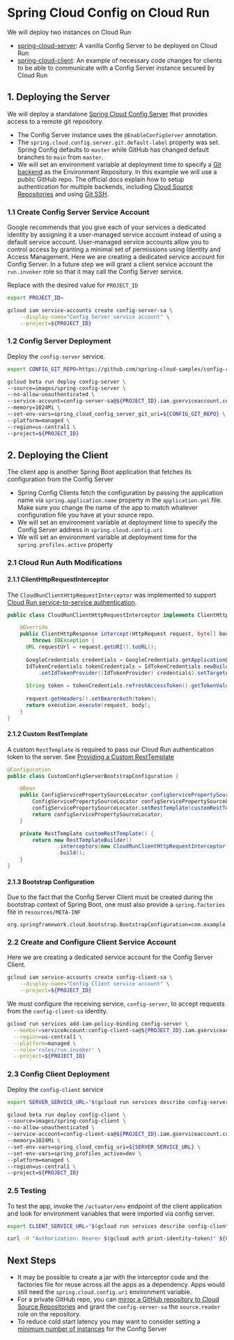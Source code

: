 # Spring Cloud Config on Cloud Run

We will deploy two instances on Cloud Run
- [spring-cloud-server](../images/spring-cloud-server): A vanilla Config Server to be deployed on Cloud Run
- [spring-cloud-client](../images/srping-cloud-client): An example of necessary code changes for clients to be able to communicate with a Config Server instance secured by Cloud Run

## 1. Deploying the Server

We will deploy a standalone [Spring Cloud Config Server](https://docs.spring.io/spring-cloud-config/docs/current/reference/html/#_spring_cloud_config_server) that provides access to a remote git repository. 
- The Config Server instance uses the `@EnableConfigServer` annotation. 
- The `spring.cloud.config.server.git.default-label` property was set. Spring Config defaults to `master` while GitHub has changed default branches to `main` from `master`.
- We will set an environment variable at deployment time to specify a [Git backend](https://docs.spring.io/spring-cloud-config/docs/current/reference/html/#_git_backend) as the Environment Repository. In this example we will use a public GitHub repo. The official docs explain how to setup authentication for multiple backends, including [Cloud Source Repositories](https://docs.spring.io/spring-cloud-config/docs/current/reference/html/#_authentication_with_google_cloud_source) and using [Git SSH](https://docs.spring.io/spring-cloud-config/docs/current/reference/html/#_git_ssh_configuration_using_properties).

### 1.1 Create Config Server Service Account

Google recommends that you give each of your services a dedicated identity by assigning it a user-managed service account instead of using a default service account. User-managed service accounts allow you to control access by granting a minimal set of permissions using Identity and Access Management. Here we are creating a dedicated service account for Config Server. In a future step we will grant a client service account the `run.invoker` role so that it may call the Config Server service.

Replace with the desired value for `PROJECT_ID`

```bash
export PROJECT_ID=

gcloud iam service-accounts create config-server-sa \
    --display-name="Config Server service account" \
    --project=${PROJECT_ID}
```

### 1.2 Config Server Deployment

Deploy the `config-server` service.
```bash
export CONFIG_GIT_REPO=https://github.com/spring-cloud-samples/config-repo

gcloud beta run deploy config-server \
--source=images/spring-config-server \
--no-allow-unauthenticated \
--service-account=config-server-sa@${PROJECT_ID}.iam.gserviceaccount.com \
--memory=1024Mi \
--set-env-vars=spring_cloud_config_server_git_uri=${CONFIG_GIT_REPO} \
--platform=managed \
--region=us-central1 \
--project=${PROJECT_ID}
```

## 2. Deploying the Client

The client app is another Spring Boot application that fetches its configuration from the Config Server
- Spring Config Clients fetch the configuration by passing the application name via `spring.application.name` property in the `application.yml` file. Make sure you change the name of the app to match whatever configuration file you have at your source repo.
- We will set an environment variable at deployment time to specify the Config Server address in `spring.cloud.config.uri`
- We will set an environment variable at deployment time for the `spring.profiles.active` property

### 2.1 Cloud Run Auth Modifications

#### 2.1.1 ClientHttpRequestInterceptor

The `CloudRunClientHttpRequestInterceptor` was implemented to support [Cloud Run service-to-service authentication](https://cloud.google.com/run/docs/authenticating/service-to-service#java).

```java
public class CloudRunClientHttpRequestInterceptor implements ClientHttpRequestInterceptor {

    @Override
    public ClientHttpResponse intercept(HttpRequest request, byte[] body, ClientHttpRequestExecution execution)
        throws IOException {
      URL requestUrl = request.getURI().toURL();
  
      GoogleCredentials credentials = GoogleCredentials.getApplicationDefault();
      IdTokenCredentials tokenCredentials = IdTokenCredentials.newBuilder()
          .setIdTokenProvider((IdTokenProvider) credentials).setTargetAudience(requestUrl.getProtocol() + "://" + requestUrl.getHost()).build();
  
      String token = tokenCredentials.refreshAccessToken().getTokenValue();
  
      request.getHeaders().setBearerAuth(token);
      return execution.execute(request, body);
    }
}
```

#### 2.1.2 Custom RestTemplate
A custom `RestTemplate` is required to pass our Cloud Run authentication token to the server. See [Providing a Custom RestTemplate](https://docs.spring.io/spring-cloud-config/docs/current/reference/html/#custom-rest-template)

```java
@Configuration
public class CustomConfigServerBootstrapConfiguration {

    @Bean
    public ConfigServicePropertySourceLocator configServicePropertySourceLocator(ConfigClientProperties configClientProperties) throws IOException {
        ConfigServicePropertySourceLocator configServicePropertySourceLocator =  new ConfigServicePropertySourceLocator(configClientProperties);
        configServicePropertySourceLocator.setRestTemplate(customRestTemplate());
        return configServicePropertySourceLocator;
    }

    private RestTemplate customRestTemplate() {
        return new RestTemplateBuilder()
                .interceptors(new CloudRunClientHttpRequestInterceptor())
                .build();
    }
}
```

#### 2.1.3 Bootstrap Configuration
Due to the fact that the Config Server Client must be created during the bootstrap context of Spring Boot, one must also provide a `spring.factories` file in `resources/META-INF`
```properties
org.springframework.cloud.bootstrap.BootstrapConfiguration=com.example.configuration.CustomConfigServerBootstrapConfiguration
```

### 2.2 Create and Configure Client Service Account

Here we are creating a dedicated service account for the Config Server Client.

```bash
gcloud iam service-accounts create config-client-sa \
    --display-name="Config Client service account" \
    --project=${PROJECT_ID}
```

We must configure the receiving service, `config-server`, to accept requests from the `config-client-sa` identity.

```bash
gcloud run services add-iam-policy-binding config-server \
  --member=serviceAccount:config-client-sa@${PROJECT_ID}.iam.gserviceaccount.com \
  --region=us-central1 \
  --platform=managed \
  --role='roles/run.invoker' \
  --project=${PROJECT_ID}
```

### 2.3 Config Client Deployment

Deploy the `config-client` service
```bash
export SERVER_SERVICE_URL="$(gcloud run services describe config-server --format='value(status.url)' --platform=managed --region us-central1 --project ${PROJECT_ID})"

gcloud beta run deploy config-client \
--source=images/spring-config-client \
--no-allow-unauthenticated \
--service-account=config-client-sa@${PROJECT_ID}.iam.gserviceaccount.com \
--memory=1024Mi \
--set-env-vars=spring_cloud_config_uri=${SERVER_SERVICE_URL} \
--set-env-vars=spring_profiles_active=dev \
--platform=managed \
--region=us-central1 \
--project=${PROJECT_ID}
```

### 2.5 Testing

To test the app, invoke the `/actuator/env` endpoint of the client application and look for environment variables that were imported via config server.

```bash
export CLIENT_SERVICE_URL="$(gcloud run services describe config-client --format='value(status.url)' --platform=managed --region us-central1 --project ${PROJECT_ID})"

curl -H "Authorization: Bearer $(gcloud auth print-identity-token)" ${CLIENT_SERVICE_URL}/actuator/env | python -m json.tool
```

## Next Steps
- It may be possible to create a jar with the interceptor code and the factories file for reuse across all the apps as a dependency. Apps would still need the `spring.cloud.config.uri` environment variable.
- For a private GitHub repo, you can [mirror a GitHub repository to Cloud Source Repositories](https://cloud.google.com/source-repositories/docs/mirroring-a-github-repository) and grant the `config-server-sa` the `source.reader` role on the repository.
- To reduce cold start latency you may want to consider setting a [minimum number of instances](https://cloud.google.com/run/docs/configuring/min-instances#command-line) for the Config Server